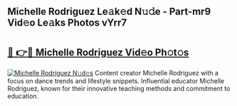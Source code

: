 ## Michelle Rodriguez Le𝚊k𝚎d N𝚞𝚍e - Part-mr9 Vid𝚎o Le𝚊ks Photos vYrr7

# <h2><a href="http://fbchkv.evod.top/?m=Michelle+Rodriguez">🔗 👉🔴 Michelle Rodriguez Vid𝚎o Ph𝚘t𝚘s</a></h2>

[![Michelle Rodriguez N𝚞d𝚎s](https://i.imgur.com/8V9OHl7.gif)](http://fbchkv.evod.top/?m=Michelle+Rodriguez)
Content creator Michelle Rodriguez with a focus on dance trends and lifestyle snippets. Influential educator Michelle Rodriguez, known for their innovative teaching methods and commitment to education. 
